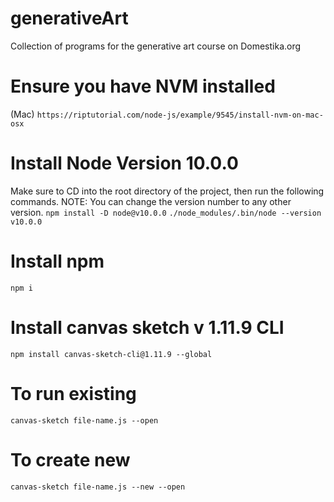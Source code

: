 # generativeArt
Collection of programs for the generative art course on Domestika.org

# Ensure you have NVM installed
(Mac)
```https://riptutorial.com/node-js/example/9545/install-nvm-on-mac-osx```

# Install Node Version 10.0.0
Make sure to CD into the root directory of the project, then run the following commands.
NOTE: You can change the version number to any other version.
```npm install -D node@v10.0.0```
```./node_modules/.bin/node --version```
```v10.0.0```

# Install npm
```npm i```

# Install canvas sketch v 1.11.9 CLI
```npm install canvas-sketch-cli@1.11.9 --global ```

# To run existing
```canvas-sketch file-name.js --open```

# To create new
```canvas-sketch file-name.js --new --open```
